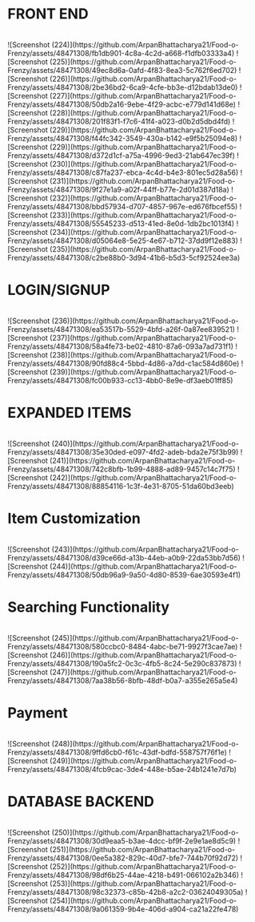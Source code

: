 <h1>FRONT END</h1>
<br>
![Screenshot (224)](https://github.com/ArpanBhattacharya21/Food-o-Frenzy/assets/48471308/fb1db901-4c8a-4c2d-a668-f1dfb03333a4)
![Screenshot (225)](https://github.com/ArpanBhattacharya21/Food-o-Frenzy/assets/48471308/49ec8d6a-0afd-4f83-8ea3-5c762f6ed702)
![Screenshot (226)](https://github.com/ArpanBhattacharya21/Food-o-Frenzy/assets/48471308/2be36bd2-6ca9-4cfe-bb3e-d12bdab13de0)
![Screenshot (227)](https://github.com/ArpanBhattacharya21/Food-o-Frenzy/assets/48471308/50db2a16-9ebe-4f29-acbc-e779d141d68e)
![Screenshot (228)](https://github.com/ArpanBhattacharya21/Food-o-Frenzy/assets/48471308/201f83f1-f7c6-41f4-a023-d0b2d5dbd4fd)
![Screenshot (229)](https://github.com/ArpanBhattacharya21/Food-o-Frenzy/assets/48471308/f44fc342-3549-430a-b142-e9f5b25094e8)
![Screenshot (229)](https://github.com/ArpanBhattacharya21/Food-o-Frenzy/assets/48471308/d372d1cf-a75a-4996-9ed3-21ab647ec39f)
![Screenshot (230)](https://github.com/ArpanBhattacharya21/Food-o-Frenzy/assets/48471308/c87fa237-ebca-4c4d-b4e3-801ec5d28a56)
![Screenshot (231)](https://github.com/ArpanBhattacharya21/Food-o-Frenzy/assets/48471308/9f27e1a9-a02f-44ff-b77e-2d01d387d18a)
![Screenshot (232)](https://github.com/ArpanBhattacharya21/Food-o-Frenzy/assets/48471308/bbd57934-d707-4857-967e-ed676fbcef55)
![Screenshot (233)](https://github.com/ArpanBhattacharya21/Food-o-Frenzy/assets/48471308/55545233-d513-41ed-8e0d-1db2bc1013f4)
![Screenshot (234)](https://github.com/ArpanBhattacharya21/Food-o-Frenzy/assets/48471308/d05064e8-5e25-4e67-b712-37dd9f12e883)
![Screenshot (235)](https://github.com/ArpanBhattacharya21/Food-o-Frenzy/assets/48471308/c2be88b0-3d94-41b6-b5d3-5cf92524ee3a)
<br>
<h1>LOGIN/SIGNUP</h1>
<br>
![Screenshot (236)](https://github.com/ArpanBhattacharya21/Food-o-Frenzy/assets/48471308/ea53517b-5529-4bfd-a26f-0a87ee839521)
![Screenshot (237)](https://github.com/ArpanBhattacharya21/Food-o-Frenzy/assets/48471308/58a4fe73-be02-4810-87a6-093a7ad731f1)
![Screenshot (238)](https://github.com/ArpanBhattacharya21/Food-o-Frenzy/assets/48471308/90fd88c4-5bbd-4d86-a7dd-c1ac584d860e)
![Screenshot (239)](https://github.com/ArpanBhattacharya21/Food-o-Frenzy/assets/48471308/fc00b933-cc13-4bb0-8e9e-df3aeb01ff85)
<br>
<h1>EXPANDED ITEMS</h1>
<br>
![Screenshot (240)](https://github.com/ArpanBhattacharya21/Food-o-Frenzy/assets/48471308/35e30ded-e097-4fd2-adeb-bda2e75f3b99)
![Screenshot (241)](https://github.com/ArpanBhattacharya21/Food-o-Frenzy/assets/48471308/742c8bfb-1b99-4888-ad89-9457c14c7f75)
![Screenshot (242)](https://github.com/ArpanBhattacharya21/Food-o-Frenzy/assets/48471308/88854116-1c3f-4e31-8705-51da60bd3eeb)
<br>
<h1>Item Customization</h1>
<br>
![Screenshot (243)](https://github.com/ArpanBhattacharya21/Food-o-Frenzy/assets/48471308/d39ce66d-a13b-44eb-a0b9-22da53bb7d56)
![Screenshot (244)](https://github.com/ArpanBhattacharya21/Food-o-Frenzy/assets/48471308/50db96a9-9a50-4d80-8539-6ae30593e4f1)
<br>
<h1>Searching Functionality</h1>
<br>
![Screenshot (245)](https://github.com/ArpanBhattacharya21/Food-o-Frenzy/assets/48471308/580ccbc0-8484-4abc-be71-9927f3cae7ae)
![Screenshot (246)](https://github.com/ArpanBhattacharya21/Food-o-Frenzy/assets/48471308/190a5fc2-0c3c-4fb5-8c24-5e290c837873)
![Screenshot (247)](https://github.com/ArpanBhattacharya21/Food-o-Frenzy/assets/48471308/7aa38b56-8bfb-48df-b0a7-a355e265a5e4)
<br>
<h1>Payment</h1>
<br>
![Screenshot (248)](https://github.com/ArpanBhattacharya21/Food-o-Frenzy/assets/48471308/9ffd6cb0-f61c-43df-bdfd-558757f76f1e)
![Screenshot (249)](https://github.com/ArpanBhattacharya21/Food-o-Frenzy/assets/48471308/4fcb9cac-3de4-448e-b5ae-24b1241e7d7b)
<br>
<h1>DATABASE BACKEND</h1>
<br>
![Screenshot (250)](https://github.com/ArpanBhattacharya21/Food-o-Frenzy/assets/48471308/30d9eaa5-b3ae-4dcc-bf9f-2e9e1ae8d5c9)
![Screenshot (251)](https://github.com/ArpanBhattacharya21/Food-o-Frenzy/assets/48471308/0ee5a382-829c-40d7-bfe7-744b70f92d72)
![Screenshot (252)](https://github.com/ArpanBhattacharya21/Food-o-Frenzy/assets/48471308/98df6b25-44ae-4218-b491-066102a2b346)
![Screenshot (253)](https://github.com/ArpanBhattacharya21/Food-o-Frenzy/assets/48471308/98c32373-c85b-42b8-a2c2-03624049305a)
![Screenshot (254)](https://github.com/ArpanBhattacharya21/Food-o-Frenzy/assets/48471308/9a061359-9b4e-406d-a904-ca21a22fe478)



